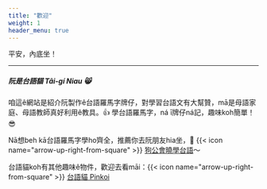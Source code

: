 ```yaml
---
title: "歡迎"
weight: 1
header_menu: true
---
```


平安，內底坐！

---

##### 阮是台語貓 Tâi-gí Niau 😸

咱這ê網站是紹介阮製作ê台語羅馬字牌仔，對學習台語文有大幫贊，mā是母語家庭、母語教師真好利用ê教具。👍 學台語羅馬字，ná ī牌仔ná記，趣味koh簡單！😎

Nā想beh kā台語羅馬字學ho͘齊全，推薦你去阮朋友hia坐，🐶 {{< icon name="arrow-up-right-from-square" >}} [狗公會曉學台語](https://oh.taigi.info)～

台語貓koh有其他趣味ê物件，歡迎去看māi：{{< icon name="arrow-up-right-from-square" >}} [台語貓 Pinkoi](https://www.pinkoi.com/store/taiginiau)
